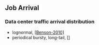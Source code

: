 ## Job Arrival


### Data center traffic arrival distribution
- lognormal, [[Benson-2010]](../../papers/BensonAAZ10-DC-traffic.md)
- periodical bursty, long-tail, [[]](../../papers/Kandula09_DCTraffic.md)

